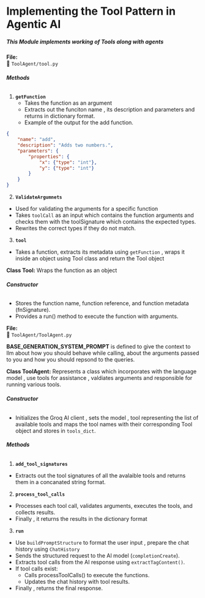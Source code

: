 # Implementing the Tool Pattern in Agentic AI

##### This Module implements working of Tools along with agents

**File:**  
📂 `ToolAgent/tool.py`

###### **Methods**
1. **`getFunction`**
    - Takes the function as an argument
    - Extracts out the funciton name , its description and parameters and returns in dictionary format.
    - Example of the output for the add function.

```json
{
    "name": "add",
    "description": "Adds two numbers.",
    "parameters": {
        "properties": {
            "x": {"type": "int"},
            "y": {"type": "int"}
        }
    }
}
```
2. **`ValidateArgumnets`**
  - Used for validating the arguments for a specific function
  - Takes `toolCall` as an input which contains the function arguments and checks them with the toolSignature which contains the expected types.
  - Rewrites the correct types if they do not match.

3. **`tool`**
- Takes a function, extracts its metadata using `getFunction` , wraps it inside an object using Tool class and return the Tool object

**Class Tool:** Wraps the function as an object
###### **Constructor**
- Stores the function name, function reference, and function metadata (fnSignature).
- Provides a run() method to execute the function with arguments.


**File:**  
📂 `ToolAgent/ToolAgent.py`

**BASE_GENERATION_SYSTEM_PROMPT**  is defined to give the context to llm about how you should behave while calling, about the arguments passed to you and how you should repsond to the queries.

**Class ToolAgent:** Represents a class which incorporates with the language model , use tools for assistance , valdiates arguments and responsible for running various tools.
###### **Constructor**
- Initializes the Groq AI client , sets the model , tool representing the list of available tools and maps the tool names with their corresponding Tool object and stores in `tools_dict`.

###### **Methods**
1. **`add_tool_signatures`**
 - Extracts out the tool signatures of all the avalaible tools and returns them in a concanated string format.

2. **`process_tool_calls`**
 - Processes each tool call, validates arguments, executes the tools, and collects results.
 - Finally , it returns the results in the dictionary format

3. **`run`**
- Use `buildPromptStructure` to format the user input , prepare the chat history using `ChatHistory` 
- Sends the structured request to the AI model (`completionCreate`).
- Extracts tool calls from the AI response using `extractTagContent()`.
- If tool calls exist:
    - Calls processToolCalls() to execute the functions.
     - Updates the chat history with tool results.
- Finally , returns the final response.
